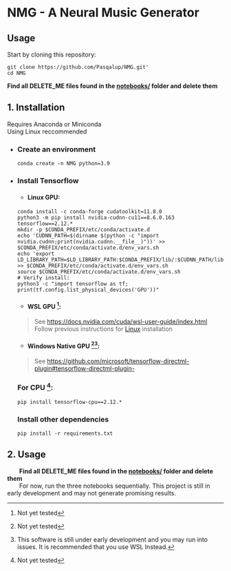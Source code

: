 # NMG - A Neural Music Generator

## Usage

Start by cloning this repository:
```
git clone https://github.com/Pasqalup/NMG.git'
cd NMG
```
**Find all DELETE_ME files found in the [notebooks/](notebooks/) folder and delete them**

## 1. Installation
  Requires Anaconda or Miniconda<br />
  Using Linux reccommended

  - ### Create an environment
    ```
    conda create -n NMG python=3.9
    ```
  - ### Install Tensorflow
     - #### Linux GPU:
      ```
      conda install -c conda-forge cudatoolkit=11.8.0
      python3 -m pip install nvidia-cudnn-cu11==8.6.0.163 tensorflow==2.12.*
      mkdir -p $CONDA_PREFIX/etc/conda/activate.d
      echo 'CUDNN_PATH=$(dirname $(python -c "import nvidia.cudnn;print(nvidia.cudnn.__file__)"))' >> $CONDA_PREFIX/etc/conda/activate.d/env_vars.sh
      echo 'export LD_LIBRARY_PATH=$LD_LIBRARY_PATH:$CONDA_PREFIX/lib/:$CUDNN_PATH/lib' >> $CONDA_PREFIX/etc/conda/activate.d/env_vars.sh
      source $CONDA_PREFIX/etc/conda/activate.d/env_vars.sh
      # Verify install:
      python3 -c "import tensorflow as tf; print(tf.config.list_physical_devices('GPU'))"
      ```
      - #### WSL GPU [^1]:
      > See https://docs.nvidia.com/cuda/wsl-user-guide/index.html   
      Follow previous instructions for [Linux](#linux-gpu) installation
        
      - #### Windows Native GPU [^1][^2]:
      > See https://github.com/microsoft/tensorflow-directml-plugin#tensorflow-directml-plugin-    
        
    ### For CPU [^1]:
      ```
      pip install tensorflow-cpu==2.12.*
      ```
    ### Install other dependencies
    ```
    pip install -r requirements.txt
    ```
## 2. Usage    
  &emsp;&emsp;**Find all DELETE_ME files found in the [notebooks/](notebooks/) folder and delete them**    
  &emsp;&emsp;For now, run the three notebooks sequentially. This project is still in early development and may not generate promising results.

[^1]: Not yet tested
[^2]: This software is still under early development and you may run into issues. It is recommended that you use WSL Instead.

